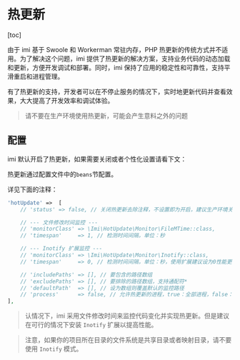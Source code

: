 # 热更新

[toc]

由于 imi 基于 Swoole 和 Workerman 常驻内存，PHP 热更新的传统方式并不适用。为了解决这个问题，imi 提供了热更新的解决方案，支持业务代码的动态加载和更新，方便开发调试和部署。同时，imi 保持了应用的稳定性和可靠性，支持平滑重启和进程管理。

有了热更新的支持，开发者可以在不停止服务的情况下，实时地更新代码并查看效果，大大提高了开发效率和调试体验。

> 请不要在生产环境使用热更新，可能会产生意料之外的问题

## 配置

imi 默认开启了热更新，如果需要关闭或者个性化设置请看下文：

热更新通过配置文件中的`beans`节配置。

详见下面的注释：

```php
'hotUpdate'	=>	[
    // 'status'	=> false, // 关闭热更新去除注释，不设置即为开启，建议生产环境关闭

    // --- 文件修改时间监控 ---
    // 'monitorClass' => \Imi\HotUpdate\Monitor\FileMTime::class,
    // 'timespan'     => 1, // 检测时间间隔，单位：秒

    // --- Inotify 扩展监控 ---
    // 'monitorClass' => \Imi\HotUpdate\Monitor\Inotify::class,
    // 'timespan'     => 0, // 检测时间间隔，单位：秒，使用扩展建议设为0性能更佳

    // 'includePaths' => [], // 要包含的路径数组
    // 'excludePaths' => [], // 要排除的路径数组，支持通配符*
    // 'defaultPath'  => [], // 设为数组则覆盖默认的监控路径
    // 'process'      => false, // 允许热更新的进程，true：全部进程，false：不允许重启，array: 指定进程允许重启
],
```

> 认情况下，imi 采用文件修改时间来监控代码变化并实现热更新。但是建议在可行的情况下安装 `Inotify` 扩展以提高性能。

> 注意，如果你的项目所在目录的文件系统是共享目录或者映射目录，请不要使用 `Inotify` 模式。
